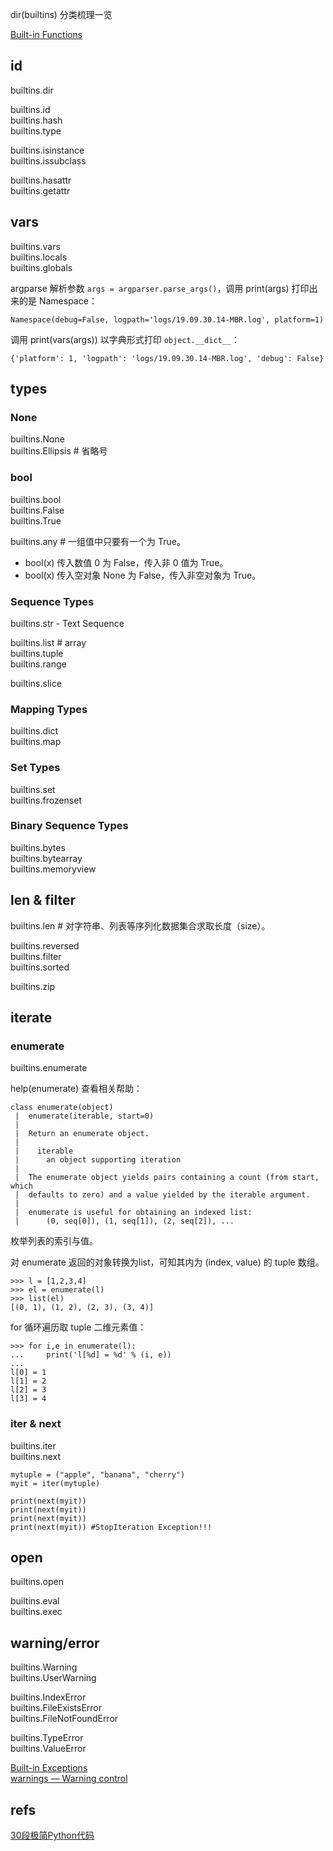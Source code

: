 
dir(builtins) 分类梳理一览

[Built-in Functions](https://docs.python.org/3/library/functions.html)

## id

builtins.dir  

builtins.id  
builtins.hash  
builtins.type  

builtins.isinstance  
builtins.issubclass  

builtins.hasattr  
builtins.getattr  

## vars

builtins.vars  
builtins.locals  
builtins.globals  

argparse 解析参数 `args = argparser.parse_args()`，调用 print(args) 打印出来的是 Namespace：

```
Namespace(debug=False, logpath='logs/19.09.30.14-MBR.log', platform=1)
```

调用 print(vars(args)) 以字典形式打印 `object.__dict__`：

```
{'platform': 1, 'logpath': 'logs/19.09.30.14-MBR.log', 'debug': False}
```

## types

### None

builtins.None  
builtins.Ellipsis # 省略号  

### bool

builtins.bool  
builtins.False  
builtins.True  

builtins.any # 一组值中只要有一个为 True。

- bool(x) 传入数值 0 为 False，传入非 0 值为 True。  
- bool(x) 传入空对象 None 为 False，传入非空对象为 True。  

### Sequence Types

builtins.str - Text Sequence  

builtins.list # array  
builtins.tuple  
builtins.range  

builtins.slice  

### Mapping Types

builtins.dict  
builtins.map  

### Set Types

builtins.set  
builtins.frozenset  

### Binary Sequence Types

builtins.bytes  
builtins.bytearray  
builtins.memoryview  

## len & filter

builtins.len # 对字符串、列表等序列化数据集合求取长度（size）。

builtins.reversed  
builtins.filter  
builtins.sorted  

builtins.zip  

## iterate

### enumerate

builtins.enumerate  

help(enumerate) 查看相关帮助：

```
class enumerate(object)
 |  enumerate(iterable, start=0)
 |
 |  Return an enumerate object.
 |
 |    iterable
 |      an object supporting iteration
 |
 |  The enumerate object yields pairs containing a count (from start, which
 |  defaults to zero) and a value yielded by the iterable argument.
 |
 |  enumerate is useful for obtaining an indexed list:
 |      (0, seq[0]), (1, seq[1]), (2, seq[2]), ...
```

枚举列表的索引与值。

对 enumerate 返回的对象转换为list，可知其内为 (index, value) 的 tuple 数组。

```
>>> l = [1,2,3,4]
>>> el = enumerate(l)
>>> list(el)
[(0, 1), (1, 2), (2, 3), (3, 4)]
```

for 循环遍历取 tuple 二维元素值：

```
>>> for i,e in enumerate(l):
...     print('l[%d] = %d' % (i, e))
...
l[0] = 1
l[1] = 2
l[2] = 3
l[3] = 4
```

### iter & next

builtins.iter  
builtins.next  

```
mytuple = ("apple", "banana", "cherry")
myit = iter(mytuple)

print(next(myit))
print(next(myit))
print(next(myit))
print(next(myit)) #StopIteration Exception!!!
```

## open

builtins.open  

builtins.eval  
builtins.exec  

## warning/error

builtins.Warning  
builtins.UserWarning  

builtins.IndexError  
builtins.FileExistsError  
builtins.FileNotFoundError  

builtins.TypeError  
builtins.ValueError  

[Built-in Exceptions](https://docs.python.org/3/library/exceptions.html)  
[warnings — Warning control](https://docs.python.org/3/library/warnings.html?highlight=warning#module-warnings)  

## refs

[30段极简Python代码](http://www.raincent.com/content-85-14066-1.html)
